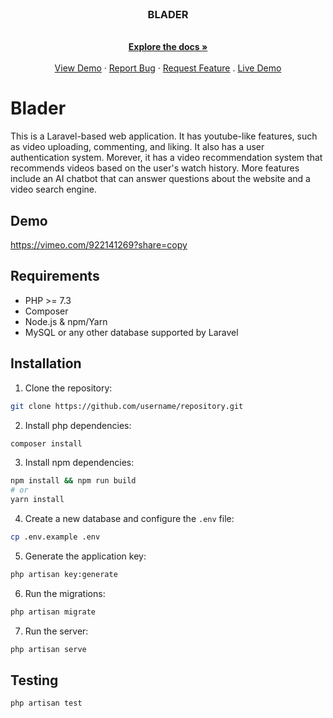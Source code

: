 <br />
<div align="center">
  <a href="https://github.com/LancemDev/Blader">
    <!-- <img src="images/logo.png" alt="Logo" width="80" height="80"> -->
  </a>

  <h3 align="center">BLADER</h3>

  <p align="center">
    <br />
    <a href="https://github.com/LancemDev/blader"><strong>Explore the docs »</strong></a>
    <br />
    <br />
    <a href="https://vimeo.com/922141269?share=copy">View Demo</a>
    ·
    <a href="https://github.com/LancemDev/blader/issues">Report Bug</a>
    ·
    <a href="https://github.com/LancemDev/blader/issues">Request Feature</a>
    .
    <a href="https://blader-lance.koyeb.app">Live Demo</a>

  </p>
</div>





# Blader

This is a Laravel-based web application. It has youtube-like features, such as video uploading, commenting, and liking. It also has a user authentication system. Morever, it has a video recommendation system that recommends videos based on the user's watch history. More features include an AI chatbot that can answer questions about the website and a video search engine.

## Demo

https://vimeo.com/922141269?share=copy

## Requirements

- PHP >= 7.3
- Composer
- Node.js & npm/Yarn
- MySQL or any other database supported by Laravel

## Installation

1. Clone the repository:

```sh
git clone https://github.com/username/repository.git
```

2. Install php dependencies:

```sh
composer install
```

3. Install npm dependencies:

```sh
npm install && npm run build
# or
yarn install
```

4. Create a new database and configure the `.env` file:

```sh
cp .env.example .env
```

5. Generate the application key:

```sh
php artisan key:generate
```

6. Run the migrations:

```sh
php artisan migrate
```

7. Run the server:

```sh
php artisan serve
```

## Testing

```sh
php artisan test
```
